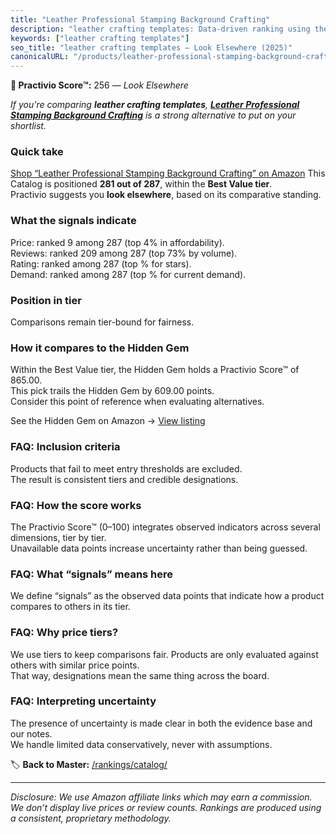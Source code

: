 ```yaml
---
title: "Leather Professional Stamping Background Crafting"
description: "leather crafting templates: Data-driven ranking using the Practivio Score™. Positioned by quality, value, demand, findability, momentum."
keywords: ["leather crafting templates"]
seo_title: "leather crafting templates — Look Elsewhere (2025)"
canonicalURL: "/products/leather-professional-stamping-background-crafting-B0DSVDXVVL/"
---
```


**🚫 Practivio Score™:** 256 — _Look Elsewhere_


*If you're comparing **leather crafting templates**, **[Leather Professional Stamping Background Crafting](https://www.amazon.com/dp/B0DSVDXVVL?tag=practivio-20)** is a strong alternative to put on your shortlist.*
### Quick take
[Shop “Leather Professional Stamping Background Crafting” on Amazon](https://www.amazon.com/dp/B0DSVDXVVL?tag=practivio-20)
This Catalog is positioned **281 out of 287**, within the **Best Value tier**.  
Practivio suggests you **look elsewhere**, based on its comparative standing.

### What the signals indicate
Price: ranked 9 among 287 (top 4% in affordability).  
Reviews: ranked 209 among 287 (top 73% by volume).  
Rating: ranked  among 287 (top % for stars).  
Demand: ranked  among 287 (top % for current demand).

### Position in tier
Comparisons remain tier-bound for fairness.

### How it compares to the Hidden Gem
Within the Best Value tier, the Hidden Gem holds a Practivio Score™ of 865.00.  
This pick trails the Hidden Gem by 609.00 points.  
Consider this point of reference when evaluating alternatives.  

See the Hidden Gem on Amazon → [View listing](https://www.amazon.com/dp/B014549SNG?tag=practivio-20)

### FAQ: Inclusion criteria
Products that fail to meet entry thresholds are excluded.  
The result is consistent tiers and credible designations.

### FAQ: How the score works
The Practivio Score™ (0–100) integrates observed indicators across several dimensions, tier by tier.  
Unavailable data points increase uncertainty rather than being guessed.

### FAQ: What “signals” means here
We define “signals” as the observed data points that indicate how a product compares to others in its tier.

### FAQ: Why price tiers?
We use tiers to keep comparisons fair. Products are only evaluated against others with similar price points.  
That way, designations mean the same thing across the board.

### FAQ: Interpreting uncertainty
The presence of uncertainty is made clear in both the evidence base and our notes.  
We handle limited data conservatively, never with assumptions.


🏷️ **Back to Master:** [/rankings/catalog/](/rankings/catalog/)

---
_Disclosure: We use Amazon affiliate links which may earn a commission. We don’t display live prices or review counts. Rankings are produced using a consistent, proprietary methodology._
